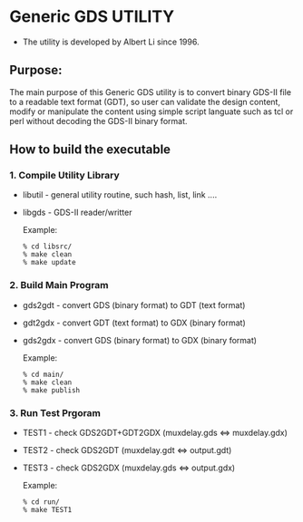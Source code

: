 # Generic GDS UTILITY
- The utility is developed by Albert Li since 1996.

## Purpose:
  The main purpose of this Generic GDS utility is to convert binary GDS-II file 
to a readable text format (GDT), so user can validate the design content,
modify or manipulate the content using simple script languate such as tcl or perl 
without decoding the GDS-II binary format.

## How to build the executable

### 1. Compile Utility Library
  * libutil - general utility routine, such hash, list, link ....
  * libgds  - GDS-II reader/writter

	Example:
	
		% cd libsrc/
		% make clean
		% make update


### 2. Build Main Program
  * gds2gdt - convert GDS (binary format) to GDT (text format)
  * gdt2gdx - convert GDT (text format) to GDX (binary format)
  * gds2gdx - convert GDS (binary format) to GDX (binary format)

	Example:

		% cd main/	
		% make clean
		% make publish


### 3. Run Test Prgoram
  * TEST1 - check GDS2GDT+GDT2GDX  (muxdelay.gds <=> muxdelay.gdx)
  * TEST2 - check GDS2GDT (muxdelay.gdt <=> output.gdt)
  * TEST3 - check GDS2GDX (muxdelay.gds <=> output.gdx)
  
	Example:

		% cd run/	
		% make TEST1

